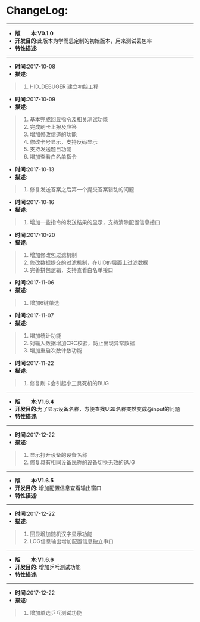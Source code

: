 # ChangeLog:
************************************************************************************
* **版　　本:V0.1.0**
* **开发目的**:此版本为学而思定制的初始版本，用来测试丢包率
* **特性描述**: 
************************************************************************************
* **时间**:2017-10-08
* **描述**:
> 1. HID_DEBUGER 建立初始工程

* **时间**:2017-10-09
* **描述**:
> 1. 基本完成回显指令及相关测试功能
> 2. 完成刷卡上报及应答
> 3. 增加修改信道的功能
> 4. 修改卡号显示，支持反码显示
> 5. 支持发送题目功能
> 6. 增加查看白名单指令

* **时间**:2017-10-13
* **描述**:
> 1. 修复发送答案之后第一个提交答案错乱的问题

* **时间**:2017-10-16
* **描述**:
> 1. 增加一些指令的发送结果的显示，支持清除配置信息接口

* **时间**:2017-10-20
* **描述**:
> 1. 增加修改包过滤机制
> 2. 修改数据提交的过滤机制，在UID的层面上过滤数据
> 3. 完善拼包逻辑，支持查看白名单接口

* **时间**:2017-11-06
* **描述**:
> 1. 增加6键单选

* **时间**:2017-11-07
* **描述**:
> 1. 增加统计功能
> 2. 对输入数据增加CRC校验，防止出现异常数据
> 3. 增加重启次数计数功能

* **时间**:2017-11-22
* **描述**:
> 1. 修复刷卡会引起小工具死机的BUG

************************************************************************************
* **版　　本:V1.6.4**
* **开发目的**:为了显示设备名称，方便查找USB名称突然变成@input的问题
* **特性描述**: 
************************************************************************************
* **时间**:2017-12-22
* **描述**:
> 1. 显示打开设备的设备名称
> 2. 修复具有相同设备民称的设备切换无效的BUG

************************************************************************************
* **版　　本:V1.6.5**
* **开发目的**: 增加配置信息查看输出窗口
* **特性描述**: 
************************************************************************************
* **时间**:2017-12-22
* **描述**:
> 1. 回显增加随机汉字显示功能
> 2. LOG信息输出增加配置信息独立串口

************************************************************************************
* **版　　本:V1.6.6**
* **开发目的**: 增加乒乓测试功能
* **特性描述**: 
************************************************************************************
* **时间**:2017-12-22
* **描述**:
> 1. 增加单选乒乓测试功能

